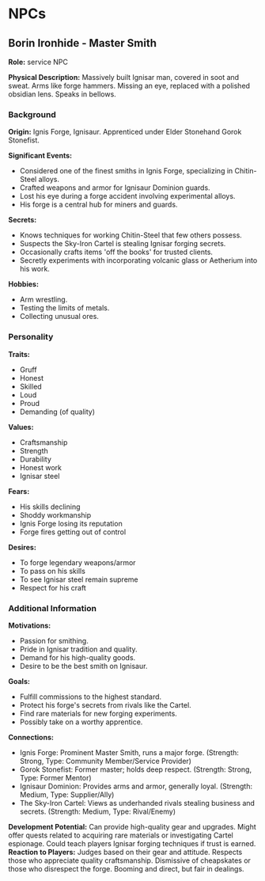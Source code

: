 # NPCs

## Borin Ironhide - Master Smith
**Role:** service NPC

**Physical Description:** Massively built Ignisar man, covered in soot and sweat. Arms like forge hammers. Missing an eye, replaced with a polished obsidian lens. Speaks in bellows.

### Background
**Origin:** Ignis Forge, Ignisaur. Apprenticed under Elder Stonehand Gorok Stonefist.

**Significant Events:**
- Considered one of the finest smiths in Ignis Forge, specializing in Chitin-Steel alloys.
- Crafted weapons and armor for Ignisaur Dominion guards.
- Lost his eye during a forge accident involving experimental alloys.
- His forge is a central hub for miners and guards.

**Secrets:**
- Knows techniques for working Chitin-Steel that few others possess.
- Suspects the Sky-Iron Cartel is stealing Ignisar forging secrets.
- Occasionally crafts items 'off the books' for trusted clients.
- Secretly experiments with incorporating volcanic glass or Aetherium into his work.

**Hobbies:**
- Arm wrestling.
- Testing the limits of metals.
- Collecting unusual ores.

### Personality
**Traits:**
- Gruff
- Honest
- Skilled
- Loud
- Proud
- Demanding (of quality)

**Values:**
- Craftsmanship
- Strength
- Durability
- Honest work
- Ignisar steel

**Fears:**
- His skills declining
- Shoddy workmanship
- Ignis Forge losing its reputation
- Forge fires getting out of control

**Desires:**
- To forge legendary weapons/armor
- To pass on his skills
- To see Ignisar steel remain supreme
- Respect for his craft

### Additional Information
**Motivations:**
- Passion for smithing.
- Pride in Ignisar tradition and quality.
- Demand for his high-quality goods.
- Desire to be the best smith on Ignisaur.

**Goals:**
- Fulfill commissions to the highest standard.
- Protect his forge's secrets from rivals like the Cartel.
- Find rare materials for new forging experiments.
- Possibly take on a worthy apprentice.

**Connections:**
- Ignis Forge: Prominent Master Smith, runs a major forge. (Strength: Strong, Type: Community Member/Service Provider)
- Gorok Stonefist: Former master; holds deep respect. (Strength: Strong, Type: Former Mentor)
- Ignisaur Dominion: Provides arms and armor, generally loyal. (Strength: Medium, Type: Supplier/Ally)
- The Sky-Iron Cartel: Views as underhanded rivals stealing business and secrets. (Strength: Medium, Type: Rival/Enemy)

**Development Potential:** Can provide high-quality gear and upgrades. Might offer quests related to acquiring rare materials or investigating Cartel espionage. Could teach players Ignisar forging techniques if trust is earned.
**Reaction to Players:** Judges based on their gear and attitude. Respects those who appreciate quality craftsmanship. Dismissive of cheapskates or those who disrespect the forge. Booming and direct, but fair in dealings.

